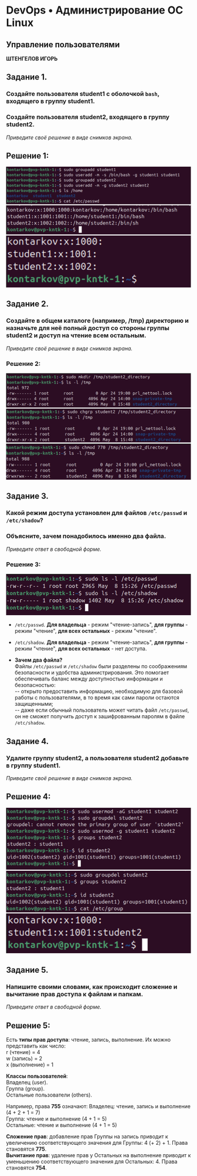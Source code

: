 # DevOps • Администрирование ОС Linux
## Управление пользователями
__ШТЕНГЕЛОВ ИГОРЬ__  
  
## Задание 1.  
### Создайте пользователя student1 с оболочкой `bash`, входящего в группу student1.  
### Создайте пользователя student2, входящего в группу student2.  
_Приведите своё решение в виде снимков экрана._  

## Решение 1:  
  
![3_1](./images/3_1.png)  
![3_2](./images/3_2.png)  
![3_3](./images/3_3.png)  


## Задание 2.  
### Создайте в общем каталоге (например, /tmp) директорию и назначьте для неё полный доступ со стороны группы student2 и доступ на чтение всем остальным.
_Приведите своё решение в виде снимков экрана._  

### Решение 2:  

![3_4](./images/3_4.png)  
![3_5](./images/3_5.png)  
![3_6](./images/3_6.png)  

## Задание 3.  
### Какой режим доступа установлен для файлов `/etc/passwd` и `/etc/shadow`?
### Объясните, зачем понадобилось именно два файла.
_Приведите ответ в свободной форме._

### Решение 3:  

![3_7](./images/3_7.png)  

* `/etc/passwd`.
__Для владельца__ - режим "чтение-запись", __для группы__ - режим "чтение", __для всех остальных__ - режим "чтение".  
  
* `/etc/shadow`.
__Для владельца__ - режим "чтение-запись", __для группы__ - режим "чтение", __для всех остальных__ - нет доступа.

* __Зачем два файла?__  
Файлы `/etc/passwd` и `/etc/shadow` были разделены по соображениям безопасности и удобства администрирования.
Это помогает обеспечивать баланс между доступностью информации и безопасностью:  
 -- открыто предоставить информацию, необходимую для базовой работы с пользователями, в то время как сами пароли остаются защищенными;  
 -- даже если обычный пользователь может читать файл `/etc/passwd`, он не сможет получить доступ к зашифрованным паролям в файле `/etc/shadow`.

## Задание 4.
### Удалите группу student2, а пользователя student2 добавьте в группу student1.
_Приведите своё решение в виде снимков экрана._

## Решение 4:

![3_8](./images/3_8.png)  
![3_9](./images/3_9.png)  
![3_10](./images/3_10.png)  

## Задание 5.
### Напишите своими словами, как происходит сложение и вычитание прав доступа к файлам и папкам.
_Приведите ответ в свободной форме._  


## Решение 5:
Есть __типы прав доступа__: чтение, запись, выполнение. Их можно представить как число:  
r (чтение) = 4   
w (запись) = 2  
x (выполнение) = 1  

__Классы пользователей__:  
Владелец (user).  
Группа (group).  
Остальные пользователи (others).  
  
Например, права __755__ означают:
Владелец: чтение, запись и выполнение (4 + 2 + 1 = 7)  
Группа: чтение и выполнение (4 + 1 = 5)  
Остальные: чтение и выполнение (4 + 1 = 5)  

__Сложение прав__: добавление прав Группы на запись приводит к увеличению соответствующего значения для Группы: 4 (+ 2) + 1. Права становятся __775__.  
__Вычитание прав__: удаление прав у Остальных на выполнение приводит к уменьшению соответствующего значения для Остальных: 4. Права становятся __754__.   


